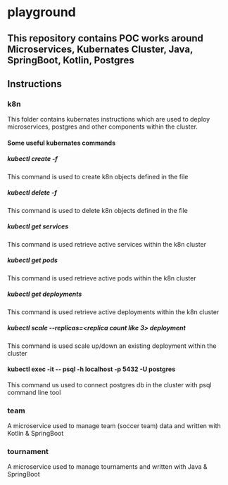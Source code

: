 # playground

## This repository contains POC works around Microservices, Kubernates Cluster, Java, SpringBoot, Kotlin, Postgres

## Instructions

### k8n
This folder contains kubernates instructions which are used to deploy microservices, postgres and other components within the cluster.

#### Some useful kubernates commands 

##### kubectl create -f <instructions file like team.yaml>
This command is used to create k8n objects defined in the file
##### kubectl delete -f <instructions file like team.yaml>
This command is used to delete k8n objects defined in the file
##### kubectl get services
This command is used retrieve active services within the k8n cluster
##### kubectl get pods
This command is used retrieve active pods within the k8n cluster
##### kubectl get deployments
This command is used retrieve active deployments within the k8n cluster
##### kubectl scale --replicas=<replica count like 3> deployment <deployment name like tournament-microservice>
This command is used scale up/down an existing deployment within the cluster
#### kubectl exec -it <postgres-pod-name> -- psql -h localhost -p 5432 -U postgres
This command us used to connect postgres db in the cluster with psql command line tool

### team
A microservice used to manage team (soccer team) data and written with Kotlin & SpringBoot

### tournament
A microservice used to manage tournaments and written with Java & SpringBoot